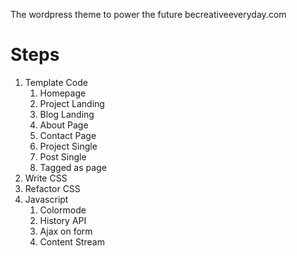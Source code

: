 The wordpress theme to power the future becreativeeveryday.com

# Steps
1. Template Code  
    1. Homepage
    2. Project Landing
    3. Blog Landing
    4. About Page
    5. Contact Page
    6. Project Single
    7. Post Single
    8. Tagged as page
2. Write CSS
3. Refactor CSS
4. Javascript
    1. Colormode
    2. History API
    3. Ajax on form
    4. Content Stream
